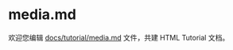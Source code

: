 media.md
===

欢迎您编辑 <a target="__blank" href="https://github.com/jaywcjlove/html-tutorial/blob/main/docs/tutorial/media.md">docs/tutorial/media.md</a> 文件，共建 HTML Tutorial 文档。
